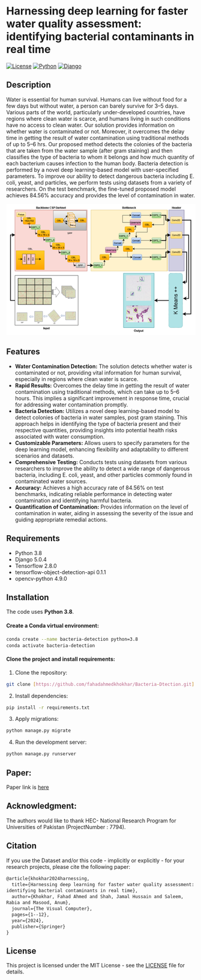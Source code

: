 # Harnessing deep learning for faster water quality assessment: identifying bacterial contaminants in real time


[![License](https://img.shields.io/badge/license-MIT-blue.svg)](LICENSE)
[![Python](https://img.shields.io/badge/python-3.8%20-blue.svg)]()
[![Django](https://img.shields.io/badge/django-5.0.4%20-blue.svg)]()

## Description
Water is essential for human survival. Humans can live without food for a few days but without water, 
a person can barely survive for 3–5 days. Various parts of the world, particularly under-developed countries, 
have regions where clean water is scarce, and humans living in such conditions have no access to clean water. 
Our solution provides information on whether water is contaminated or not. Moreover, it overcomes the delay time in getting 
the result of water contamination using traditional methods of up to 5–6 hrs. Our proposed method detects the colonies of 
the bacteria that are taken from the water sample (after gram staining) and then classifies the type of bacteria to whom 
it belongs and how much quantity of each bacterium causes infection to the human body. Bacteria detection is performed by
a novel deep learning-based model with user-specified parameters. To improve our ability to detect dangerous bacteria including
E. coli, yeast, and particles, we perform tests using datasets from a variety of researchers. On the test benchmark,
the fine-tuned proposed model achieves 84.56% accuracy and provides the level of contamination in water.

![Alt proposed_model](static/assets/img/landing/3.png)

## Features

- **Water Contamination Detection:** The solution detects whether water is contaminated or not, providing vital information for human survival, especially in regions where clean water is scarce.
- **Rapid Results:** Overcomes the delay time in getting the result of water contamination using traditional methods, which can take up to 5–6 hours. This implies a significant improvement in response time, crucial for addressing water contamination promptly.
- **Bacteria Detection:** Utilizes a novel deep learning-based model to detect colonies of bacteria in water samples, post gram staining. This approach helps in identifying the type of bacteria present and their respective quantities, providing insights into potential health risks associated with water consumption.
- **Customizable Parameters:** Allows users to specify parameters for the deep learning model, enhancing flexibility and adaptability to different scenarios and datasets.
- **Comprehensive Testing:** Conducts tests using datasets from various researchers to improve the ability to detect a wide range of dangerous bacteria, including E. coli, yeast, and other particles commonly found in contaminated water sources.
- **Accuracy:** Achieves a high accuracy rate of 84.56% on test benchmarks, indicating reliable performance in detecting water contamination and identifying harmful bacteria.
- **Quantification of Contamination:** Provides information on the level of contamination in water, aiding in assessing the severity of the issue and guiding appropriate remedial actions.

## Requirements

- Python 3.8
- Django 5.0.4
- Tensorflow 2.8.0
- tensorflow-object-detection-api 0.1.1
- opencv-python 4.9.0


## Installation

The code uses **Python 3.8**.

#### Create a Conda virtual environment:

```bash
conda create --name bacteria-detection python=3.8
conda activate bacteria-detection
```

#### Clone the project and install requirements:

1. Clone the repository:

```bash
git clone [https://github.com/fahadahmedkhokhar/Bacteria-Dtection.git]
```
2. Install dependencies:
```bash
pip install -r requirements.txt
```
3. Apply migrations:
```bash
python manage.py migrate
```
4. Run the development server:
```bash
python manage.py runserver
```
## Paper:

Paper link is [here](https://doi.org/10.1007/s00371-024-03382-7)

## Acknowledgment:
The authors would like to thank HEC- National Research Program for Universities of Pakistan (ProjectNumber : 7794).

## Citation

If you use the Dataset and/or this code - implicitly or explicitly - for your research projects, please cite the following paper:

```
@article{khokhar2024harnessing,
  title={Harnessing deep learning for faster water quality assessment: identifying bacterial contaminants in real time},
  author={Khokhar, Fahad Ahmed and Shah, Jamal Hussain and Saleem, Rabia and Masood, Anum},
  journal={The Visual Computer},
  pages={1--12},
  year={2024},
  publisher={Springer}
}
```

## License

This project is licensed under the MIT License - see the [LICENSE](LICENSE.md) file for details.

